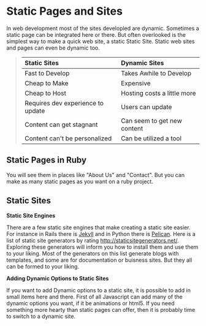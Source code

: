 Static Pages and Sites
=========

In web development most of the sites developled are dynamic. Sometimes a static page can be integrated here or there. But often overlooked is the simplest way to make a quick web site, a static Static Site. Static web sites and pages can even be dynamic too. 

>| Static Sites                       | Dynamic Sites                 |
>|:-----------------------------------  |:----------------------------- |
>| Fast to Develop                    | Takes Awhile to Develop       |
>| Cheap to Make                      | Expensive                     |
>| Cheap to Host                      | Hosting costs a little more   |
>| Requires dev experience to update  | Users can update              |
>| Content can get stagnant           | Can seem to get new content   |
>| Content can't be personalized      | Can be utilized a tool        |
    

Static Pages in Ruby
----
You will see them in places like "About Us" and "Contact". But you can make as many static pages as you want on a ruby project. 

Static Sites
----
**Static Site Engines**

There are a few static site engines that make creating a static site easier. For instance in Rails there is [Jekyll] and in Python there is [Pelican]. Here is a list of static site generators by rating http://staticsitegenerators.net/. Exploring these generators will inform you how to install them and use them to your liking. Most of the generators on this list generate blogs with templates, and some are for documentation or buisness sites. But they all can be formed to your liking. 

**Adding Dynamic Options to Static Sites**

If you want to add Dynamic options to a static site, it is possible to add in small items here and there. First of all Javascript can add many of the dynamic options you want, if it be animations or html5. If you need something more hearty than static pages can offer, then it is probably time to switch to a dynamic site. 

[jekyll]:http://jekyllrb.com/
[pelican]:http://blog.getpelican.com/